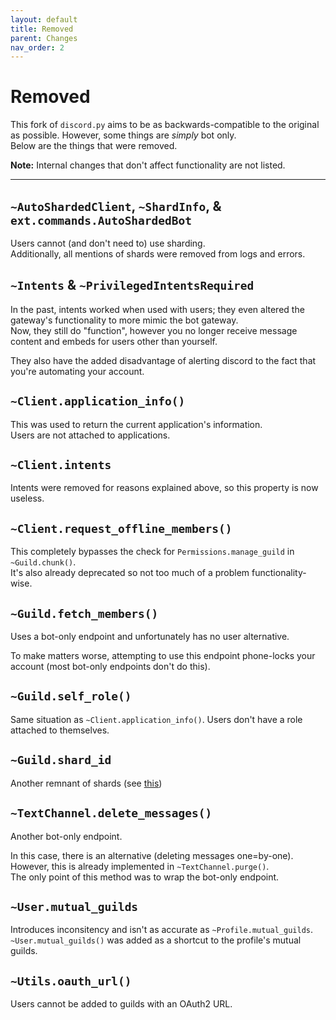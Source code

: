 ```yaml
---
layout: default
title: Removed
parent: Changes
nav_order: 2
---
```


# Removed
This fork of `discord.py` aims to be as backwards-compatible to the original as possible. However, some things are *simply* bot only.  
Below are the things that were removed.

**Note:** Internal changes that don't affect functionality are not listed.

--------

## `~AutoShardedClient`, `~ShardInfo`, & `ext.commands.AutoShardedBot`
Users cannot (and don't need to) use sharding.  
Additionally, all mentions of shards were removed from logs and errors.

## `~Intents` & `~PrivilegedIntentsRequired`
In the past, intents worked when used with users; they even altered the gateway's functionality to more mimic the bot gateway.  
Now, they still do "function", however you no longer receive message content and embeds for users other than yourself.

They also have the added disadvantage of alerting discord to the fact that you're automating your account.

## `~Client.application_info()`
This was used to return the current application's information.  
Users are not attached to applications.

## `~Client.intents`
Intents were removed for reasons explained above, so this property is now useless.

## `~Client.request_offline_members()`
This completely bypasses the check for `Permissions.manage_guild` in `~Guild.chunk()`.  
It's also already deprecated so not too much of a problem functionality-wise.

## `~Guild.fetch_members()`
Uses a bot-only endpoint and unfortunately has no user alternative.

To make matters worse, attempting to use this endpoint phone-locks your account (most bot-only endpoints don't do this).

## `~Guild.self_role()`
Same situation as `~Client.application_info()`. Users don't have a role attached to themselves.

## `~Guild.shard_id`
Another remnant of shards (see [this](#autoshardedclient-shardinfo--autoshardedbot))

## `~TextChannel.delete_messages()`
Another bot-only endpoint.

In this case, there is an alternative (deleting messages one=by-one).  
However, this is already implemented in `~TextChannel.purge()`.  
The only point of this method was to wrap the bot-only endpoint.

## `~User.mutual_guilds`
Introduces inconsitency and isn't as accurate as `~Profile.mutual_guilds`.  
`~User.mutual_guilds()` was added as a shortcut to the profile's mutual guilds.

## `~Utils.oauth_url()`
Users cannot be added to guilds with an OAuth2 URL.
